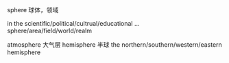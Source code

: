 sphere 球体，领域

in the scientific/political/cultrual/educational ... sphere/area/field/world/realm

atmosphere 大气层
hemisphere 半球
the northern/southern/western/eastern hemisphere
